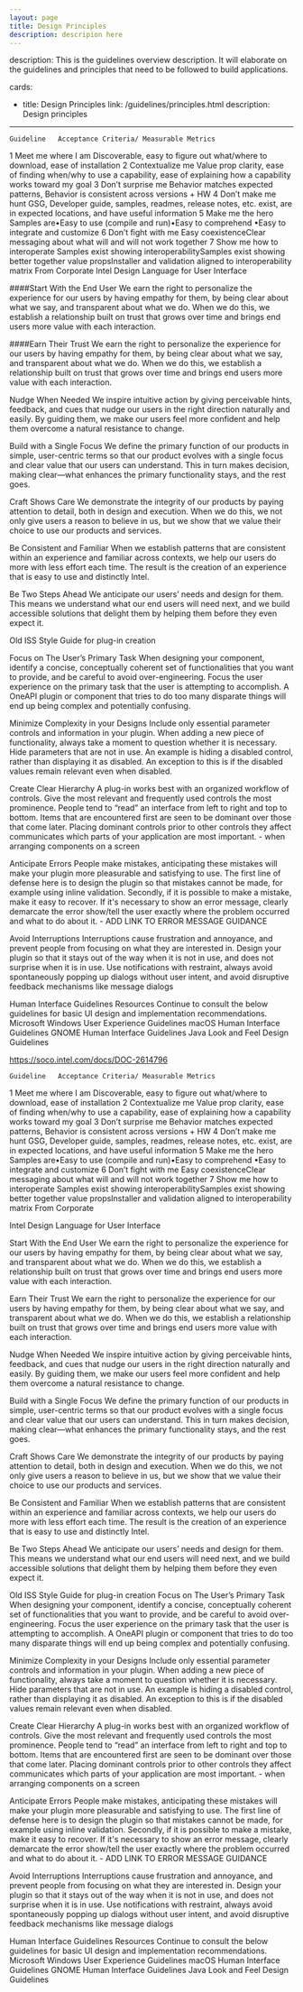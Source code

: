 ```yaml
---
layout: page
title: Design Principles
description: descripion here
---
```



description: This is the guidelines overview description. It will elaborate on the guidelines and principles that need to be followed to build applications.

cards:
- title: Design Principles
  link: /guidelines/principles.html
  description: Design principles
---

 	Guideline	Acceptance Criteria/ Measurable Metrics
1	Meet me where I am	Discoverable, easy to figure out what/where to download, ease of installation
2	Contextualize me	Value prop clarity, ease of finding when/why to use a capability, ease of explaining how a capability works toward my goal
3	Don’t surprise me	Behavior matches expected patterns, Behavior is consistent across versions + HW
4	Don’t make me hunt	GSG, Developer guide, samples, readmes, release notes, etc. exist, are in expected locations, and have useful information
5	Make me the hero	Samples are•Easy to use (compile and run)•Easy to comprehend •Easy to integrate and customize
6	Don’t fight with me	Easy coexistenceClear messaging about what will and will not work together
7	Show me how to interoperate	Samples exist showing interoperabilitySamples exist showing better together value propsInstaller and validation aligned to interoperability matrix
From Corporate
 Intel Design Language for User Interface
 
####Start With the End User
We earn the right to personalize the experience for our users by having empathy for them, by being clear about what we say, and transparent about what we do. When we do this, we establish a relationship built on trust that grows over time and brings end users more value with each interaction.

####Earn Their Trust
We earn the right to personalize the experience for our users by having empathy for them, by being clear about what we say, and transparent about what we do. When we do this, we establish a relationship built on trust that grows over time and brings end users more value with each interaction.

Nudge When Needed
We inspire intuitive action by giving perceivable hints, feedback, and cues that nudge our users in the right direction naturally and easily. By guiding them, we make our users feel more confident and help them overcome a natural resistance to change.

Build with a Single Focus
We define the primary function of our products in simple, user-centric terms so that our product evolves with a single focus and clear value that our users can understand. This in turn makes decision, making clear—what enhances the primary functionality stays, and the rest goes.

Craft Shows Care
We demonstrate the integrity of our products by paying attention to detail, both in design and execution. When we do this, we not only give users a reason to believe in us, but we show that we value their choice to use our products and services.

Be Consistent and Familiar
When we establish patterns that are consistent within an experience and familiar across contexts, we help our users do more with less effort each time. The result is the creation of an experience that is easy to use and distinctly Intel.

Be Two Steps Ahead
We anticipate our users’ needs and design for them. This means we understand what our end users will need next, and we build accessible solutions that delight them by helping them before they even expect it.

Old ISS Style Guide for plug-in creation

  
Focus on The User’s Primary Task
When designing your component, identify a concise, conceptually coherent set of functionalities that you want to provide, and be careful to avoid over-engineering. Focus the user experience on the primary task that the user is attempting to accomplish. A OneAPI plugin or component that tries to do too many disparate things will end up being complex and potentially confusing.
 
Minimize Complexity in your Designs
Include only essential parameter controls and information in your plugin. When adding a new piece of functionality, always take a moment to question whether it is necessary. Hide parameters that are not in use. An example is hiding a disabled control, rather than displaying it as disabled. An exception to this is if the disabled values remain relevant even when disabled.

Create Clear Hierarchy
A plug-in works best with an organized workflow of controls. Give the most relevant and frequently used controls the most prominence. People tend to “read” an interface from left to right and top to bottom. Items that are encountered first are seen to be dominant over those that come later. Placing dominant controls prior to other controls they affect communicates which parts of your application are most important. - when arranging components on a screen

Anticipate Errors
People make mistakes, anticipating these mistakes will make your plugin more pleasurable and satisfying to use. The first line of defense here is to design the plugin so that mistakes cannot be made, for example using inline validation. Secondly, if it is possible to make a mistake, make it easy to recover. If it's necessary to show an error message, clearly demarcate the error show/tell the user exactly where the problem occurred and what to do about it. - ADD LINK TO ERROR MESSAGE GUIDANCE

Avoid Interruptions
Interruptions cause frustration and annoyance, and prevent people from focusing on what they are interested in. Design your plugin so that it stays out of the way when it is not in use, and does not surprise when it is in use. Use notifications with restraint, always avoid spontaneously popping up dialogs without user intent, and avoid disruptive feedback mechanisms like message dialogs

Human Interface Guidelines Resources
Continue to consult the below guidelines for basic UI design and implementation recommendations.
Microsoft Windows User Experience Guidelines
macOS Human Interface Guidelines
GNOME Human Interface Guidelines
Java Look and Feel Design Guidelines


https://soco.intel.com/docs/DOC-2614796

 	Guideline	Acceptance Criteria/ Measurable Metrics
1	Meet me where I am	Discoverable, easy to figure out what/where to download, ease of installation
2	Contextualize me	Value prop clarity, ease of finding when/why to use a capability, ease of explaining how a capability works toward my goal
3	Don’t surprise me	Behavior matches expected patterns, Behavior is consistent across versions + HW
4	Don’t make me hunt	GSG, Developer guide, samples, readmes, release notes, etc. exist, are in expected locations, and have useful information
5	Make me the hero	Samples are•Easy to use (compile and run)•Easy to comprehend •Easy to integrate and customize
6	Don’t fight with me	Easy coexistenceClear messaging about what will and will not work together
7	Show me how to interoperate	Samples exist showing interoperabilitySamples exist showing better together value propsInstaller and validation aligned to interoperability matrix
From Corporate

  
 Intel Design Language for User Interface
 
Start With the End User
We earn the right to personalize the experience for our users by having empathy for them, by being clear about what we say, and transparent about what we do. When we do this, we establish a relationship built on trust that grows over time and brings end users more value with each interaction.

Earn Their Trust
We earn the right to personalize the experience for our users by having empathy for them, by being clear about what we say, and transparent about what we do. When we do this, we establish a relationship built on trust that grows over time and brings end users more value with each interaction.

Nudge When Needed
We inspire intuitive action by giving perceivable hints, feedback, and cues that nudge our users in the right direction naturally and easily. By guiding them, we make our users feel more confident and help them overcome a natural resistance to change.

Build with a Single Focus
We define the primary function of our products in simple, user-centric terms so that our product evolves with a single focus and clear value that our users can understand. This in turn makes decision, making clear—what enhances the primary functionality stays, and the rest goes.

Craft Shows Care
We demonstrate the integrity of our products by paying attention to detail, both in design and execution. When we do this, we not only give users a reason to believe in us, but we show that we value their choice to use our products and services.

Be Consistent and Familiar
When we establish patterns that are consistent within an experience and familiar across contexts, we help our users do more with less effort each time. The result is the creation of an experience that is easy to use and distinctly Intel.

Be Two Steps Ahead
We anticipate our users’ needs and design for them. This means we understand what our end users will need next, and we build accessible solutions that delight them by helping them before they even expect it.

Old ISS Style Guide for plug-in creation
Focus on The User’s Primary Task
When designing your component, identify a concise, conceptually coherent set of functionalities that you want to provide, and be careful to avoid over-engineering. Focus the user experience on the primary task that the user is attempting to accomplish. A OneAPI plugin or component that tries to do too many disparate things will end up being complex and potentially confusing.
 
Minimize Complexity in your Designs
Include only essential parameter controls and information in your plugin. When adding a new piece of functionality, always take a moment to question whether it is necessary. Hide parameters that are not in use. An example is hiding a disabled control, rather than displaying it as disabled. An exception to this is if the disabled values remain relevant even when disabled.

Create Clear Hierarchy
A plug-in works best with an organized workflow of controls. Give the most relevant and frequently used controls the most prominence. People tend to “read” an interface from left to right and top to bottom. Items that are encountered first are seen to be dominant over those that come later. Placing dominant controls prior to other controls they affect communicates which parts of your application are most important. - when arranging components on a screen

Anticipate Errors
People make mistakes, anticipating these mistakes will make your plugin more pleasurable and satisfying to use. The first line of defense here is to design the plugin so that mistakes cannot be made, for example using inline validation. Secondly, if it is possible to make a mistake, make it easy to recover. If it's necessary to show an error message, clearly demarcate the error show/tell the user exactly where the problem occurred and what to do about it. - ADD LINK TO ERROR MESSAGE GUIDANCE

Avoid Interruptions
Interruptions cause frustration and annoyance, and prevent people from focusing on what they are interested in. Design your plugin so that it stays out of the way when it is not in use, and does not surprise when it is in use. Use notifications with restraint, always avoid spontaneously popping up dialogs without user intent, and avoid disruptive feedback mechanisms like message dialogs

Human Interface Guidelines Resources
Continue to consult the below guidelines for basic UI design and implementation recommendations.
Microsoft Windows User Experience Guidelines
macOS Human Interface Guidelines
GNOME Human Interface Guidelines
Java Look and Feel Design Guidelines


